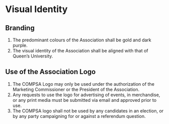# Visual Identity

## Branding

1. The predominant colours of the Association shall be gold and dark purple. 
2. The visual identity of the Association shall be aligned with that of Queen’s
   University.

## Use of the Association Logo

1. The COMPSA Logo may only be used under the authorization of the Marketing
   Commissioner or the President of the Association. 
2. Any requests to use the logo for advertising of events, in merchandise, or
   any print media must be submitted via email and approved prior to use. 
3. The COMPSA logo shall not be used by any candidates in an election, or by
   any party campaigning for or against a referendum question.

